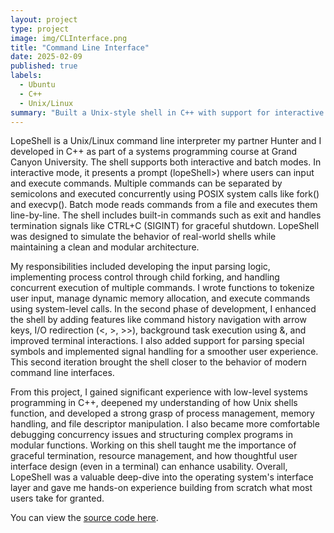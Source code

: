 ```yaml
---
layout: project
type: project
image: img/CLInterface.png
title: "Command Line Interface"
date: 2025-02-09
published: true
labels:
  - Ubuntu
  - C++
  - Unix/Linux
summary: "Built a Unix-style shell in C++ with support for interactive and batch modes, concurrent command execution, signal handling, command history, and I/O redirection. Gained hands-on experience with process control, memory management, and terminal interaction."
---
```

LopeShell is a Unix/Linux command line interpreter my partner Hunter and I developed in C++ as part of a systems programming course at Grand Canyon University. The shell supports both interactive and batch modes. In interactive mode, it presents a prompt (lopeShell>) where users can input and execute commands. Multiple commands can be separated by semicolons and executed concurrently using POSIX system calls like fork() and execvp(). Batch mode reads commands from a file and executes them line-by-line. The shell includes built-in commands such as exit and handles termination signals like CTRL+C (SIGINT) for graceful shutdown. LopeShell was designed to simulate the behavior of real-world shells while maintaining a clean and modular architecture.

My responsibilities included developing the input parsing logic, implementing process control through child forking, and handling concurrent execution of multiple commands. I wrote functions to tokenize user input, manage dynamic memory allocation, and execute commands using system-level calls. In the second phase of development, I enhanced the shell by adding features like command history navigation with arrow keys, I/O redirection (<, >, >>), background task execution using &, and improved terminal interactions. I also added support for parsing special symbols and implemented signal handling for a smoother user experience. This second iteration brought the shell closer to the behavior of modern command line interfaces.

From this project, I gained significant experience with low-level systems programming in C++, deepened my understanding of how Unix shells function, and developed a strong grasp of process management, memory handling, and file descriptor manipulation. I also became more comfortable debugging concurrency issues and structuring complex programs in modular functions. Working on this shell taught me the importance of graceful termination, resource management, and how thoughtful user interface design (even in a terminal) can enhance usability. Overall, LopeShell was a valuable deep-dive into the operating system's interface layer and gave me hands-on experience building from scratch what most users take for granted.

You can view the [source code here](https://github.com/HunterCay/CST-315/blob/main/ImprovedCLI.cpp).
